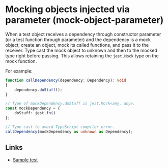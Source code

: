 # Mocking objects injected via parameter (mock-object-parameter)

When a test object receives a dependency through constructor parameter (or a test function through parameter) and the dependency is a mock object; create an object, mock its called functions, and pass it to the receiver. Type cast the mock object to unknown and then to the mocked type right before passing. This allows retaining the `jest.Mock` type on the mock function.

For example:
```typescript
function callDependency(dependency: Dependency): void
{
    dependency.doStuff();
}

// Type of mockDependency.doStuff is jest.Mock<any, any>.
const mockDependency = {
    doStuff: jest.fn()
};

// Type cast to avoid TypeScript compiler error.
callDependency(mockDependency as unknown as Dependency);
```

## Links

* [Sample test](mock-object-parameter.spec.ts)
